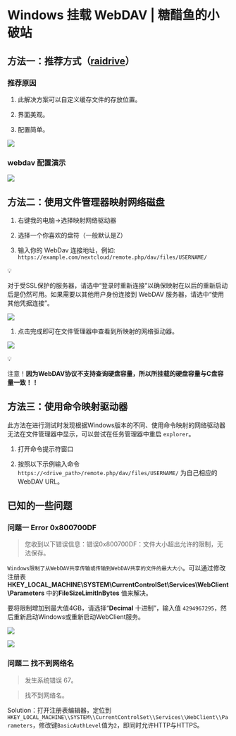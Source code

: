 # Windows 挂载 WebDAV | 糖醋鱼的小破站
[](#03cdfcc8ea024420b8286ddf0f4cf684 "方法一：推荐方式（raidrive）")方法一：推荐方式（[raidrive](https://www.raidrive.com/)）
---------------------------------------------------------------------------------------------------------

### [](#5ea57b387d3d4882ae835f6d1f52b402 "推荐原因")推荐原因

1.  此解决方案可以自定义缓存文件的存放位置。

2.  界面美观。

3.  配置简单。

![](https://oss.expoli.tech/img/RGN_image.png?t=09c39354-20d9-4408-8d1c-4137ee0fca7e)

### [](#bda598d24e344c2a96716e3a843357f7 "webdav 配置演示")webdav 配置演示

![](https://oss.expoli.tech/img/sao_webdav_newdrive.png?t=62427428-3c0e-40c0-a9c8-7c5655a452c9)

[](#00ecc29c1a7b4cb783cfa61ba925073e "方法二：使用文件管理器映射网络磁盘")方法二：使用文件管理器映射网络磁盘
--------------------------------------------------------------------------

1.  右键我的电脑->选择映射网络驱动器

2.  选择一个你喜欢的盘符（一般默认是Z）

3.  输入你的 WebDav 连接地址，例如: `https://example.com/nextcloud/remote.php/dav/files/USERNAME/`

💡

对于受SSL保护的服务器，请选中“登录时重新连接”以确保映射在以后的重新启动后是仍然可用。如果需要以其他用户身份连接到 WebDAV 服务器，请选中“使用其他凭据连接”。

![](https://oss.expoli.tech/img/qPK_explorer_webdav.png?t=c6720d26-4352-4c16-9618-902cca0fa2c6)

1.  点击完成即可在文件管理器中查看到所映射的网络驱动器。

![](https://oss.expoli.tech/img/VWX_dwV_image.png?t=4c4a6344-4ae4-4e6a-b17e-f3965c60baf2)

💡

注意！**因为WebDAV协议不支持查询硬盘容量，所以所挂载的硬盘容量与C盘容量一致！！**

[](#bae136a3578345e98bf0c215f9a166a0 "方法三：使用命令映射驱动器")方法三：使用命令映射驱动器
------------------------------------------------------------------

此方法在进行测试时发现根据Windows版本的不同、使用命令映射的网络驱动器无法在文件管理器中显示，可以尝试在任务管理器中重启 `explorer`。

1.  打开命令提示符窗口

2.  按照以下示例输入命令 `https://<drive_path>/remote.php/dav/files/USERNAME/` 为自己相应的WebDAV URL。

[](#221a4942c082489dbe0021ba17b85aa5 "已知的一些问题")已知的一些问题
------------------------------------------------------

### [](#8a77a15d58b844968ceab358bbf9a9e5 "问题一 Error 0x800700DF")问题一 Error 0x800700DF

> 您收到以下错误信息：错误0x800700DF：文件大小超出允许的限制，无法保存。

`Windows限制了从WebDAV共享传输或传输到WebDAV共享的文件的最大大小`。可以通过修改注册表 **HKEY\_LOCAL\_MACHINE\\SYSTEM\\CurrentControlSet\\Services\\WebClient\\Parameters** 中的**FileSizeLimitInBytes** 值来解决。

要将限制增加到最大值4GB，请选择“**Decimal** 十进制”，输入值 `4294967295`，然后重新启动Windows或重新启动WebClient服务。

![](https://oss.expoli.tech/img/C9g_image.png?t=f7ff4574-97cc-4898-bafc-7bad779bacab)

![](https://oss.expoli.tech/img/BKU_image.png?t=c314b55a-f701-422b-ae8c-9121961986e5)

### [](#5375a061cd284976a572180070849779 "问题二 找不到网络名")问题二 找不到网络名

> 发生系统错误 67。

> 找不到网络名。

Solution：打开注册表编辑器，定位到`HKEY_LOCAL_MACHINE\\SYSTEM\\CurrentControlSet\\Services\\WebClient\\Parameters`，修改键`BasicAuthLevel`值为`2`，即同时允许HTTP与HTTPS。